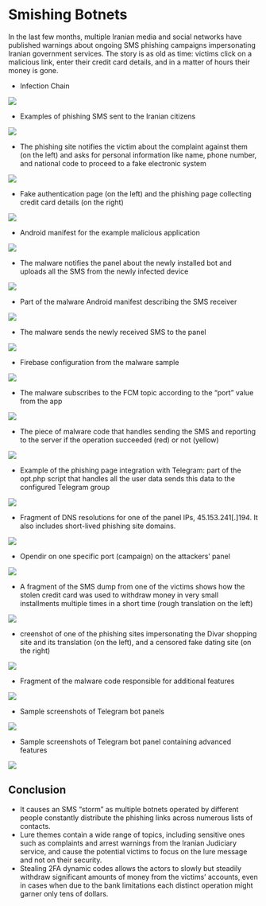# Smishing Botnets
In the last few months, multiple Iranian media and social networks have published warnings about ongoing SMS phishing campaigns impersonating Iranian government services. The story is as old as time: victims click on a malicious link, enter their credit card details, and in a matter of hours their money is gone.

* Infection Chain
 <img src="img/s1.jpg" />

* Examples of phishing SMS sent to the Iranian citizens
 <img src="img/s2.jpg" />


* The phishing site notifies the victim about the complaint against them (on the left) and asks for personal information like name, phone number, and national code to proceed to a fake electronic system
 <img src="img/s3.jpg" />


* Fake authentication page (on the left) and the phishing page collecting credit card details (on the right)
 <img src="img/s4.webp" />

* Android manifest for the example malicious application
 <img src="img/s5.jpg" />

* The malware notifies the panel about the newly installed bot and uploads all the SMS from the newly infected device
 <img src="img/s6.jpg" />


* Part of the malware Android manifest describing the SMS receiver
 <img src="img/s7.jpg" />

* The malware sends the newly received SMS to the panel
 <img src="img/s8.jpg" />

* Firebase configuration from the malware sample
 <img src="img/s9.jpg" />

* The malware subscribes to the FCM topic according to the “port” value from the app
 <img src="img/s10.jpg" />

* The piece of malware code that handles sending the SMS and reporting to the server if the operation succeeded (red) or not (yellow)
 <img src="img/s11.jpg" />


* Example of the phishing page integration with Telegram: part of the opt.php script that handles all the user data sends this data to the configured Telegram group
 <img src="img/s12.jpg" />

* Fragment of DNS resolutions for one of the panel IPs, 45.153.241[.]194. It also includes short-lived phishing site domains.
 <img src="img/s13.jpg" />


* Opendir on one specific port (campaign) on the attackers’ panel
 <img src="img/s14.jpg" />

* A fragment of the SMS dump from one of the victims shows how the stolen credit card was used to withdraw money in very small installments multiple times in a short time (rough translation on the left)
 <img src="img/s15.jpg" />


* creenshot of one of the phishing sites impersonating the Divar shopping site and its translation (on the left), and a censored fake dating site (on the right)
 <img src="img/s16.jpg" />

* Fragment of the malware code responsible for additional features
 <img src="img/s17.jpg" />


* Sample screenshots of Telegram bot panels
 <img src="img/s18_19.webp" />

* Sample screenshots of Telegram bot panel containing advanced features
 <img src="img/s20.jpg" />


## Conclusion
* It causes an SMS “storm” as multiple botnets operated by different people constantly distribute the phishing links across numerous lists of contacts.
* Lure themes contain a wide range of topics, including sensitive ones such as complaints and arrest warnings from the Iranian Judiciary service, and cause the potential victims to focus on the lure message and not on their security.
* Stealing 2FA dynamic codes allows the actors to slowly but steadily withdraw significant amounts of money from the victims’ accounts, even in cases when due to the bank limitations each distinct operation might garner only tens of dollars.
